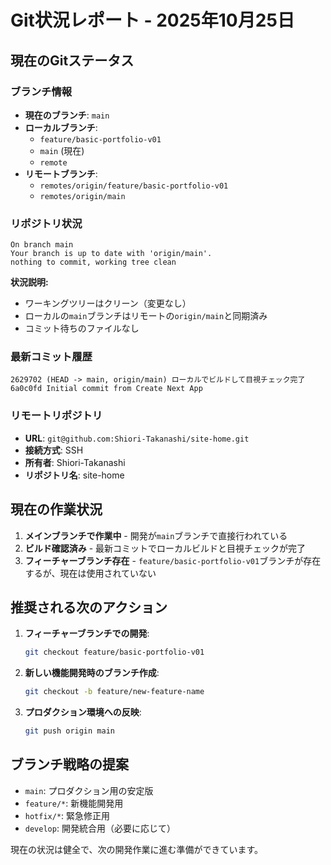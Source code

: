 # Git状況レポート - 2025年10月25日

## 現在のGitステータス

### ブランチ情報
- **現在のブランチ**: `main`
- **ローカルブランチ**:
  - `feature/basic-portfolio-v01`
  - `main` (現在)
  - `remote`
- **リモートブランチ**:
  - `remotes/origin/feature/basic-portfolio-v01`
  - `remotes/origin/main`

### リポジトリ状況
```
On branch main
Your branch is up to date with 'origin/main'.
nothing to commit, working tree clean
```

**状況説明:**
- ワーキングツリーはクリーン（変更なし）
- ローカルの`main`ブランチはリモートの`origin/main`と同期済み
- コミット待ちのファイルなし

### 最新コミット履歴
```
2629702 (HEAD -> main, origin/main) ローカルでビルドして目視チェック完了
6a0c0fd Initial commit from Create Next App
```

### リモートリポジトリ
- **URL**: `git@github.com:Shiori-Takanashi/site-home.git`
- **接続方式**: SSH
- **所有者**: Shiori-Takanashi
- **リポジトリ名**: site-home

## 現在の作業状況

1. **メインブランチで作業中** - 開発が`main`ブランチで直接行われている
2. **ビルド確認済み** - 最新コミットでローカルビルドと目視チェックが完了
3. **フィーチャーブランチ存在** - `feature/basic-portfolio-v01`ブランチが存在するが、現在は使用されていない

## 推奨される次のアクション

1. **フィーチャーブランチでの開発**:
   ```bash
   git checkout feature/basic-portfolio-v01
   ```

2. **新しい機能開発時のブランチ作成**:
   ```bash
   git checkout -b feature/new-feature-name
   ```

3. **プロダクション環境への反映**:
   ```bash
   git push origin main
   ```

## ブランチ戦略の提案

- `main`: プロダクション用の安定版
- `feature/*`: 新機能開発用
- `hotfix/*`: 緊急修正用
- `develop`: 開発統合用（必要に応じて）

現在の状況は健全で、次の開発作業に進む準備ができています。
